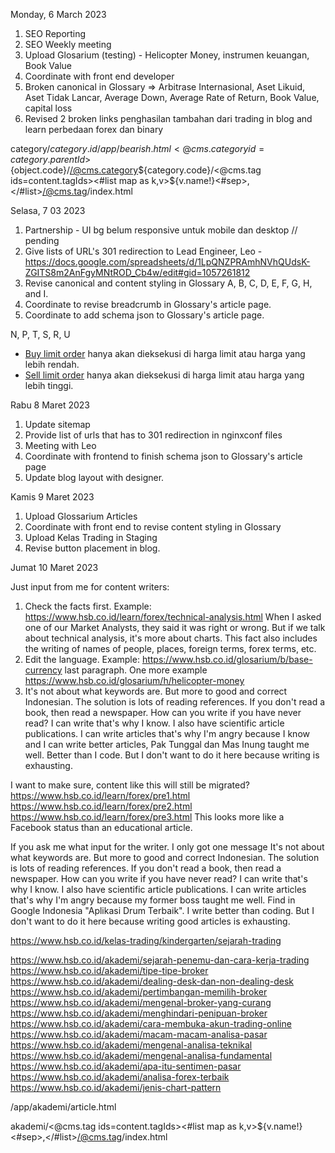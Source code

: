 Monday, 6 March 2023
1. SEO Reporting
2. SEO Weekly meeting
3. Upload Glosarium (testing) - Helicopter Money, instrumen keuangan, Book Value
4. Coordinate with front end developer
5. Broken canonical in Glossary => Arbitrase Internasional, Aset Likuid, Aset Tidak Lancar, Average Down, Average Rate of Return, Book Value, capital loss
6. Revised 2 broken links penghasilan tambahan dari trading in blog and learn perbedaan forex dan binary 

<table width="525">

category/${category.id}
/app/bearish.html
<@cms.category id=category.parentId>${object.code}/</@cms.category>${category.code}/<@cms.tag ids=content.tagIds><#list map as k,v>${v.name!}<#sep>,</#list></@cms.tag>/index.html


Selasa, 7 03 2023

1. Partnership - UI bg belum responsive untuk mobile dan desktop // pending
2. Give lists of URL's 301 redirection to Lead Engineer, Leo - https://docs.google.com/spreadsheets/d/1LpQNZPRAmhNVhQUdsK-ZGITS8m2AnFgyMNtROD_Cb4w/edit#gid=1057261812
3. Revise canonical and content styling in Glossary A, B, C, D, E, F, G, H, and I.
4. Coordinate to revise breadcrumb in Glossary's article page.
5. Coordinate to add schema json to Glossary's article page.

N, P, T, S, R, U

<ul class=" list-paddingleft-2" style="list-style-type: disc;">
    <li>
            <a href="https://blog.hsb.co.id/forex/cara-menggunakan-sell-limit-dan-buy-limit/">Buy limit order</a> hanya akan dieksekusi di harga limit atau harga yang lebih rendah.
    </li>
    <li>
            <a href="https://www.hsb.co.id/app/2020-08-06/34807.html">Sell limit order</a> hanya akan dieksekusi di harga limit atau harga yang lebih tinggi.
    </li>
</ul>


Rabu 8 Maret 2023
1. Update sitemap
2. Provide list of urls that has to 301 redirection in nginxconf files 
3. Meeting with Leo
4. Coordinate with frontend to finish schema json to Glossary's article page
5. Update blog layout with designer.

Kamis 9 Maret 2023
1. Upload Glossarium Articles
2. Coordinate with front end to revise content styling in Glossary
3. Upload Kelas Trading in Staging
4. Revise button placement in blog.

Jumat 10 Maret 2023


Just input from me for content writers:
1. Check the facts first. Example: https://www.hsb.co.id/learn/forex/technical-analysis.html When I asked one of our Market Analysts, they said it was right or wrong. But if we talk about technical analysis, it's more about charts.
This fact also includes the writing of names of people, places, foreign terms, forex terms, etc.
2. Edit the language. Example: https://www.hsb.co.id/glosarium/b/base-currency last paragraph. One more example https://www.hsb.co.id/glosarium/h/helicopter-money
3. It's not about what keywords are. But more to good and correct Indonesian. The solution is lots of reading references. If you don't read a book, then read a newspaper. How can you write if you have never read? I can write that's why I know. I also have scientific article publications. I can write articles that's why I'm angry because I know and I can write better articles, Pak Tunggal dan Mas Inung taught me well. Better than I code. But I don't want to do it here because writing is exhausting.


I want to make sure, content like this will still be migrated?
https://www.hsb.co.id/learn/forex/pre1.html
https://www.hsb.co.id/learn/forex/pre2.html
https://www.hsb.co.id/learn/forex/pre3.html
This looks more like a Facebook status than an educational article.

If you ask me what input for the writer. I only got one message It's not about what keywords are. But more to good and correct Indonesian. The solution is lots of reading references. If you don't read a book, then read a newspaper. How can you write if you have never read? I can write that's why I know. I also have scientific article publications. I can write articles that's why I'm angry because my former boss taught me well. Find in Google Indonesia "Aplikasi Drum Terbaik". I write better than coding. But I don't want to do it here because writing good articles is exhausting.




https://www.hsb.co.id/kelas-trading/kindergarten/sejarah-trading


https://www.hsb.co.id/akademi/sejarah-penemu-dan-cara-kerja-trading
https://www.hsb.co.id/akademi/tipe-tipe-broker
https://www.hsb.co.id/akademi/dealing-desk-dan-non-dealing-desk
https://www.hsb.co.id/akademi/pertimbangan-memilih-broker
https://www.hsb.co.id/akademi/mengenal-broker-yang-curang
https://www.hsb.co.id/akademi/menghindari-penipuan-broker
https://www.hsb.co.id/akademi/cara-membuka-akun-trading-online
https://www.hsb.co.id/akademi/macam-macam-analisa-pasar
https://www.hsb.co.id/akademi/mengenal-analisa-teknikal
https://www.hsb.co.id/akademi/mengenal-analisa-fundamental
https://www.hsb.co.id/akademi/apa-itu-sentimen-pasar
https://www.hsb.co.id/akademi/analisa-forex-terbaik
https://www.hsb.co.id/akademi/jenis-chart-pattern




/app/akademi/article.html


akademi/<@cms.tag ids=content.tagIds><#list map as k,v>${v.name!}<#sep>,</#list></@cms.tag>/index.html